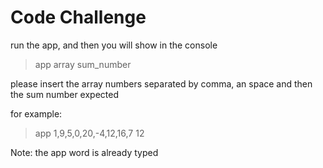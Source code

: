 ﻿# Code Challenge

run the app, and then you will show in the console

> app array sum_number

please insert the array numbers separated by comma, an space and then the sum number expected

for example:

> app 1,9,5,0,20,-4,12,16,7 12

Note: the app word is already typed


